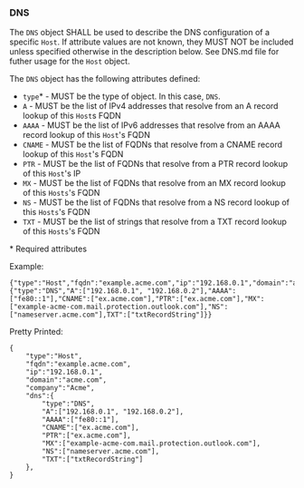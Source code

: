 ### DNS

The `DNS` object SHALL be used to describe the DNS configuration of a specific `Host`. If attribute values are not known, they MUST NOT be included unless specified otherwise in the description below. See DNS.md file for futher usage for the `Host` object.


The `DNS` object has the following attributes defined:
* `type`* - MUST be the type of object. In this case, `DNS`.
* `A` - MUST be the list of IPv4 addresses that resolve from an A record lookup of this `Host`s FQDN 
* `AAAA` - MUST be the list of IPv6 addresses that resolve from an AAAA record lookup of this `Host`'s FQDN
* `CNAME` - MUST be the list of FQDNs that resolve from a CNAME record lookup of this `Host`'s FQDN
* `PTR` - MUST be the list of FQDNs that resolve from a PTR record lookup of this `Host`'s IP
* `MX` - MUST be the list of FQDNs that resolve from an MX record lookup of this `Hosts`'s FQDN
* `NS` - MUST be the list of FQDNs that resolve from a NS record lookup of this `Hosts`'s FQDN
* `TXT` - MUST be the list of strings that resolve from a TXT record lookup of this `Hosts`'s FQDN

\* Required attributes

Example:
```
{"type":"Host","fqdn":"example.acme.com","ip":"192.168.0.1","domain":"acme.com","company":"Acme","dns":{"type":"DNS","A":["192.168.0.1", "192.168.0.2"],"AAAA":["fe80::1"],"CNAME":["ex.acme.com"],"PTR":["ex.acme.com"],"MX":["example-acme-com.mail.protection.outlook.com"],"NS":["nameserver.acme.com"],TXT":["txtRecordString"]}}
```

Pretty Printed:
```
{
	"type":"Host",
	"fqdn":"example.acme.com",
	"ip":"192.168.0.1",
	"domain":"acme.com",
	"company":"Acme",
	"dns":{
		"type":"DNS",
		"A":["192.168.0.1", "192.168.0.2"],
		"AAAA":["fe80::1"],
		"CNAME":["ex.acme.com"],
		"PTR":["ex.acme.com"],
		"MX":["example-acme-com.mail.protection.outlook.com"],
		"NS":["nameserver.acme.com"],
		"TXT":["txtRecordString"]
	},
}
```

